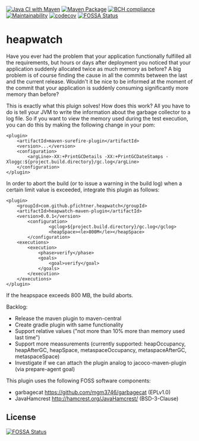 [![Java CI with Maven](https://github.com/pfichtner/heapwatch/actions/workflows/maven.yml/badge.svg)](https://github.com/pfichtner/heapwatch/actions/workflows/maven.yml)
[![Maven Package](https://github.com/pfichtner/heapwatch/actions/workflows/maven-publish.yml/badge.svg)](https://github.com/pfichtner/heapwatch/actions/workflows/maven-publish.yml)
[![BCH compliance](https://bettercodehub.com/edge/badge/pfichtner/heapwatch?branch=master)](https://bettercodehub.com/)
[![Maintainability](https://api.codeclimate.com/v1/badges/9d65dad82c39b80a27e2/maintainability)](https://codeclimate.com/github/pfichtner/heapwatch/maintainability)
[![codecov](https://codecov.io/gh/pfichtner/heapwatch/branch/master/graph/badge.svg?token=xC6rGPBJVC)](https://codecov.io/gh/pfichtner/heapwatch)
[![FOSSA Status](https://app.fossa.com/api/projects/git%2Bgithub.com%2Fpfichtner%2Fheapwatch.svg?type=shield)](https://app.fossa.com/projects/git%2Bgithub.com%2Fpfichtner%2Fheapwatch?ref=badge_shield)
# heapwatch
Have you ever had the problem that your application functionally fulfilled all the requirements, but hours or days after deployment you noticed that your application suddenly allocated twice as much memory as before? A big problem is of course finding the cause in all the commits between the last and the current release. Wouldn't it be nice to be informed at the moment of the commit that your application is suddenly consuming significantly more memory than before?

This is exactly what this pluign solves! How does this work?  All you have to do is tell your JVM to write the information about the garbage collector to a log file. So if you want to view the memory used during the test execution, you can do this by making the following change in your pom:
```
<plugin>
	<artifactId>maven-surefire-plugin</artifactId>
	<version>...</version>
	<configuration>
		<argLine>-XX:+PrintGCDetails -XX:+PrintGCDateStamps -Xloggc:${project.build.directory}/gc.log</argLine>
	</configuration>
</plugin>
```

In order to abort the build (or to issue a warning in the build log) when a certain limit value is exceeded, integrate this plugin as follows:
```
<plugin>
	<groupId>com.github.pfichtner.heapwatch</groupId>
	<artifactId>heapwatch-maven-plugin</artifactId>
	<version>0.0.1</version>
        <configuration>
                <gclog>${project.build.directory}/gc.log</gclog>
                <heapSpace><le>800M</le></heapSpace>
        </configuration>
	<executions>
		<execution>
			<phase>verify</phase>
			<goals>
				<goal>verify</goal>
			</goals>
		</execution>
	</executions>
</plugin>
```

If the heapspace exceeds 800 MB, the build aborts.

Backlog: 
- Release the maven plugin to maven-central
- Create gradle plugin with same functionality
- Support relative values ("not more than 10% more than memory used last time")
- Support more meassurements (currently supported: heapOccupancy, heapAfterGC, heapSpace, metaspaceOccupancy, metaspaceAfterGC, metaspaceSpace) 
- Investigate if we can attach the plugin analog to jacoco-maven-plugin (via prepare-agent goal)

This plugin uses the following FOSS software components: 
- garbagecat https://github.com/mgm3746/garbagecat (EPLv1.0)
- JavaHamcrest http://hamcrest.org/JavaHamcrest/ (BSD-3-Clause)

## License
[![FOSSA Status](https://app.fossa.com/api/projects/git%2Bgithub.com%2Fpfichtner%2Fheapwatch.svg?type=large)](https://app.fossa.com/projects/git%2Bgithub.com%2Fpfichtner%2Fheapwatch?ref=badge_large)


